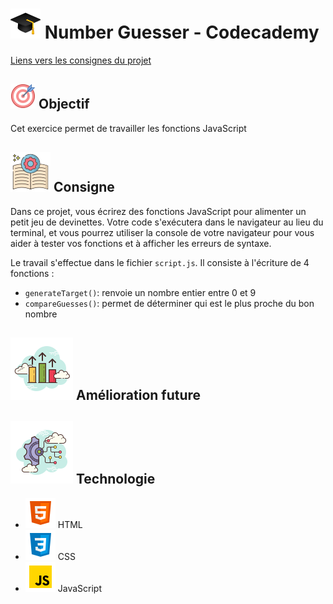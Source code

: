 
# ![logo chapeau diplôme](/ressource/diplomeCasquette.png) Number Guesser - Codecademy
[Liens vers les consignes du projet](https://www.codecademy.com/journeys/full-stack-engineer/paths/fscj-22-building-interactive-websites/tracks/fscj-22-javascript-syntax-part-i/modules/wdcp-22-number-guesser-75517b97-cc5e-4579-a3ad-898b87826534/projects/number-guesser-independent-practice)


## ![Logo objectif](/ressource/objectif.png) Objectif 
Cet exercice permet de travailler les fonctions JavaScript


## ![Logo consigne](/ressource/instruction.png) Consigne
Dans ce projet, vous écrirez des fonctions JavaScript pour alimenter un petit jeu de devinettes. Votre code s'exécutera dans le navigateur au lieu du terminal, et vous pourrez utiliser la console de votre navigateur pour vous aider à tester vos fonctions et à afficher les erreurs de syntaxe.

Le travail s'effectue dans le fichier `script.js`.
Il consiste à l'écriture de 4 fonctions :
- `generateTarget()`: renvoie un nombre entier entre 0 et 9
- `compareGuesses()`: permet de déterminer qui est le plus proche du bon nombre
## ![Amelioration Logo](/ressource/ameliorationLogo.png) Amélioration future


## ![Logo Technologie](/ressource/technologie.png) Technologie
- ![Logo HTML](/ressource/htmlLogo.png) HTML 
- ![Logo CSS](/ressource/cssLogo.png) CSS 
- ![Logo JavaScript](/ressource/javascriptLogo.png) JavaScript